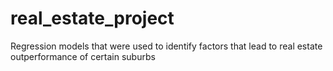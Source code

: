 # real_estate_project
Regression models that were used to identify factors that lead to real estate outperformance of certain suburbs
